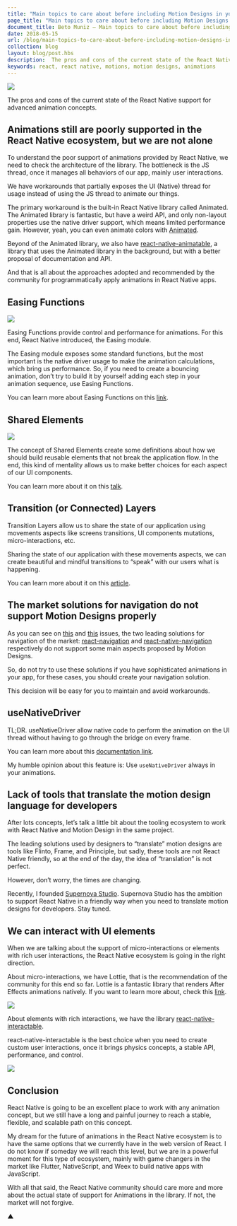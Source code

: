 ```yaml
---
title: "Main topics to care about before including Motion Designs in your React Native application"
page_title: "Main topics to care about before including Motion Designs in your React Native application"
document_title: Beto Muniz — Main topics to care about before including Motion Designs in your React Native application
date: 2018-05-15
url: /blog/main-topics-to-care-about-before-including-motion-designs-in-your-react-native-application/
collection: blog
layout: blog/post.hbs
description:  The pros and cons of the current state of the React Native support for advanced animation concepts.
keywords: react, react native, motions, motion designs, animations
---
```


![](https://user-images.githubusercontent.com/1680157/43663839-4002e650-9741-11e8-802e-2707dd42356a.jpeg)

The pros and cons of the current state of the React Native support for advanced animation concepts.

## Animations still are poorly supported in the React Native ecosystem, but we are not alone

To understand the poor support of animations provided by React Native, we need to check the architecture of the library. The bottleneck is the JS thread, once it manages all behaviors of our app, mainly user interactions.

We have workarounds that partially exposes the UI (Native) thread for usage instead of using the JS thread to animate our things.

The primary workaround is the built-in React Native library called Animated. The Animated library is fantastic, but have a weird API, and only non-layout properties use the native driver support, which means limited performance gain. However, yeah, you can even animate colors with [Animated](https://facebook.github.io/react-native/docs/animated.html).

Beyond of the Animated library, we also have [react-native-animatable](https://github.com/oblador/react-native-animatable), a library that uses the Animated library in the background, but with a better proposal of documentation and API.

And that is all about the approaches adopted and recommended by the community for programmatically apply animations in React Native apps.

## Easing Functions

![](https://user-images.githubusercontent.com/1680157/43663837-3ea0dfc4-9741-11e8-8732-a618f5ed8685.gif)

Easing Functions provide control and performance for animations. For this end, React Native introduced, the Easing module.

The Easing module exposes some standard functions, but the most important is the native driver usage to make the animation calculations, which bring us performance. So, if you need to create a bouncing animation, don’t try to build it by yourself adding each step in your animation sequence, use Easing Functions.

You can learn more about Easing Functions on this [link](https://easings.net/).

## Shared Elements

![](https://user-images.githubusercontent.com/1680157/43663826-35a5c600-9741-11e8-8f2f-5933e7f73dec.gif)

The concept of Shared Elements create some definitions about how we should build reusable elements that not break the application flow. In the end, this kind of mentality allows us to make better choices for each aspect of our UI components.

You can learn more about it on this [talk](https://www.youtube.com/watch?v=8O5zOSEemUM).

## Transition (or Connected) Layers

Transition Layers allow us to share the state of our application using movements aspects like screens transitions, UI components mutations, micro-interactions, etc.

Sharing the state of our application with these movements aspects, we can create beautiful and mindful transitions to “speak” with our users what is happening.

You can learn more about it on this [article](https://medium.com/flinto-software/connected-layers-the-details-1e382a811b).

## The market solutions for navigation do not support Motion Designs properly

As you can see on [this](https://github.com/react-navigation/react-navigation/issues/175) and [this](https://github.com/wix/react-native-navigation/issues/860) issues, the two leading solutions for navigation of the market: [react-navigation](https://github.com/react-navigation) and [react-native-navigation](https://github.com/wix/react-native-navigation) respectively do not support some main aspects proposed by Motion Designs.

So, do not try to use these solutions if you have sophisticated animations in your app, for these cases, you should create your navigation solution.

This decision will be easy for you to maintain and avoid workarounds.

## useNativeDriver

TL;DR. useNativeDriver allow native code to perform the animation on the UI thread without having to go through the bridge on every frame.

You can learn more about this [documentation link](https://facebook.github.io/react-native/blog/2017/02/14/using-native-driver-for-animated.html).

My humble opinion about this feature is: Use `useNativeDriver` always in your animations.

## Lack of tools that translate the motion design language for developers

After lots concepts, let’s talk a little bit about the tooling ecosystem to work with React Native and Motion Design in the same project.

The leading solutions used by designers to “translate” motion designs are tools like Flinto, Frame, and Principle, but sadly, these tools are not React Native friendly, so at the end of the day, the idea of “translation” is not perfect.

However, don’t worry, the times are changing.

Recently, I founded [Supernova Studio](http://supernova.studio/). Supernova Studio has the ambition to support React Native in a friendly way when you need to translate motion designs for developers. Stay tuned.

## We can interact with UI elements

When we are talking about the support of micro-interactions or elements with rich user interactions, the React Native ecosystem is going in the right direction.

About micro-interactions, we have Lottie, that is the recommendation of the community for this end so far. Lottie is a fantastic library that renders After Effects animations natively. If you want to learn more about, check this [link](https://airbnb.design/lottie/).

![](https://user-images.githubusercontent.com/1680157/43663806-2a756a06-9741-11e8-8e1f-eb6fed013152.gif)

About elements with rich interactions, we have the library [react-native-interactable](https://github.com/wix/react-native-interactable). 

react-native-interactable is the best choice when you need to create custom user interactions, once it brings physics concepts, a stable API, performance, and control.

![](https://user-images.githubusercontent.com/1680157/43663790-1a5f63b0-9741-11e8-8caf-54efdfa7de46.gif)

## Conclusion
React Native is going to be an excellent place to work with any animation concept, but we still have a long and painful journey to reach a stable, flexible, and scalable path on this concept.

My dream for the future of animations in the React Native ecosystem is to have the same options that we currently have in the web version of React. I do not know if someday we will reach this level, but we are in a powerful moment for this type of ecosystem, mainly with game changers in the market like Flutter, NativeScript, and Weex to build native apps with JavaScript.

With all that said, the React Native community should care more and more about the actual state of support for Animations in the library. If not, the market will not forgive.

▲
